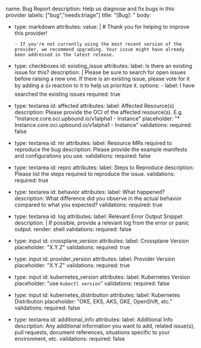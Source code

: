name: Bug Report
description: Help us diagnose and fix bugs in this provider
labels: ["bug","needs:triage"]
title: "[Bug]: "
body:
  - type: markdown
    attributes:
      value: |
        # Thank you for helping to improve this provider!

        - If you're not currently using the most recent version of the provider, we recommend upgrading. Your issue might have already been addressed in the latest release.

  - type: checkboxes
    id: existing_issue
    attributes:
      label: Is there an existing issue for this?
      description: |
        Please be sure to search for open issues before raising a new one.
        If there is an existing issue, please vote for it by adding a 👍 reaction to it to help us prioritize it.
      options:
        - label: I have searched the existing issues
          required: true

  - type: textarea
    id: affected
    attributes:
      label: Affected Resource(s)
      description: Please provide the OCI of the affected resource(s). E.g. "Instance.core.oci.upbound.io/v1alpha1 - Instance"
      placeholder: "* Instance.core.oci.upbound.io/v1alpha1 - Instance"
    validations:
      required: false

  - type: textarea
    id: mr
    attributes:
      label: Resource MRs required to reproduce the bug
      description: Please provide the example manifests and configurations you use.
    validations:
      required: false

  - type: textarea
    id: repro
    attributes:
      label: Steps to Reproduce
      description: Please list the steps required to reproduce the issue.
    validations:
      required: true

  - type: textarea
    id: behavior
    attributes:
      label: What happened?
      description: What difference did you observe in the actual behavior compared to what you expected?
    validations:
      required: true

  - type: textarea
    id: log
    attributes:
      label: Relevant Error Output Snippet
      description: |
        If possible, provide a relevant log from the error or panic output.
      render: shell
    validations:
      required: false

  - type: input
    id: crossplane_version
    attributes:
      label: Crossplane Version
      placeholder: "X.Y.Z"
    validations:
      required: true

  - type: input
    id: provider_version
    attributes:
      label: Provider Version
      placeholder: "X.Y.Z"
    validations:
      required: true

  - type: input
    id: kubernetes_version
    attributes:
      label: Kubernetes Version
      placeholder: "use `kubectl version`"
    validations:
      required: false

  - type: input
    id: kubernetes_distribution
    attributes:
      label: Kubernetes Distribution
      placeholder: "OKE, EKS, AKS, GKE, OpenShift, etc."
    validations:
      required: false

  - type: textarea
    id: additional_info
    attributes:
      label: Additional Info
      description: Any additional information you want to add, related issue(s), pull requests, document references, situations specific to your environment, etc.
    validations:
      required: false
